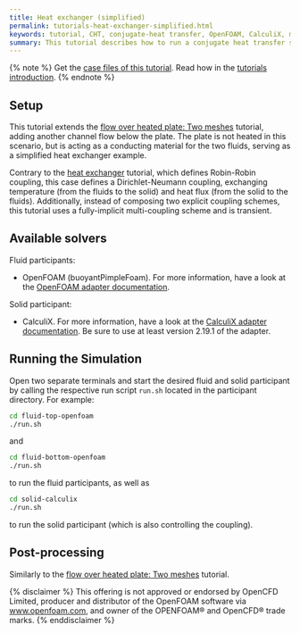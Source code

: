 ```yaml
---
title: Heat exchanger (simplified)
permalink: tutorials-heat-exchanger-simplified.html
keywords: tutorial, CHT, conjugate-heat transfer, OpenFOAM, CalculiX, multi-coupling
summary: This tutorial describes how to run a conjugate heat transfer simulation with three participants, with CalculiX as solid solver and Dirichlet-Neumann coupling.
---
```



{% note %}
Get the [case files of this tutorial](https://github.com/precice/tutorials/tree/master/heat-exchanger-simplified). Read how in the [tutorials introduction](https://www.precice.org/tutorials.html).
{% endnote %}

## Setup

This tutorial extends the [flow over heated plate: Two meshes](https://precice.org/tutorials-flow-over-heated-plate-two-meshes.html) tutorial, adding another channel flow below the plate. The plate is not heated in this scenario, but is acting as a conducting material for the two fluids, serving as a simplified heat exchanger example.

Contrary to the [heat exchanger](https://precice.org/tutorials-heat-exchanger.html) tutorial, which defines Robin-Robin coupling, this case defines a Dirichlet-Neumann coupling, exchanging temperature (from the fluids to the solid) and heat flux (from the solid to the fluids). Additionally, instead of composing two explicit coupling schemes, this tutorial uses a fully-implicit multi-coupling scheme and is transient.

## Available solvers

Fluid participants:

* OpenFOAM (buoyantPimpleFoam). For more information, have a look at the [OpenFOAM adapter documentation](https://www.precice.org/adapter-openfoam-overview.html).

Solid participant:

* CalculiX. For more information, have a look at the [CalculiX adapter documentation](http://precice.org/adapter-calculix-overview.html). Be sure to use at least version 2.19.1 of the adapter.

## Running the Simulation

Open two separate terminals and start the desired fluid and solid participant by calling the respective run script `run.sh` located in the participant directory. For example:

```bash
cd fluid-top-openfoam
./run.sh
```

and

```bash
cd fluid-bottom-openfoam
./run.sh
```

to run the fluid participants, as well as

```bash
cd solid-calculix
./run.sh
```

to run the solid participant (which is also controlling the coupling).

## Post-processing

Similarly to the [flow over heated plate: Two meshes](https://precice.org/tutorials-flow-over-heated-plate-two-meshes.html) tutorial.

{% disclaimer %}
This offering is not approved or endorsed by OpenCFD Limited, producer and distributor of the OpenFOAM software via www.openfoam.com, and owner of the OPENFOAM®  and OpenCFD®  trade marks.
{% enddisclaimer %}
